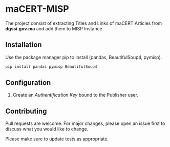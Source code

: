 # maCERT-MISP

The project consist of extracting Titles and Links of maCERT Articles from **dgssi.gov.ma** and add them to MISP Instance.

## Installation

Use the package manager pip to install (pandas, BeautifulSoup4, pymisp).

```bash
pip install pandas pymisp BeautifulSoup4
```

## Configuration 

1. Create an *Authentification Key* bound to the Publisher user.

## Contributing

Pull requests are welcome. For major changes, please open an issue first to discuss what you would like to change.

Please make sure to update tests as appropriate.

